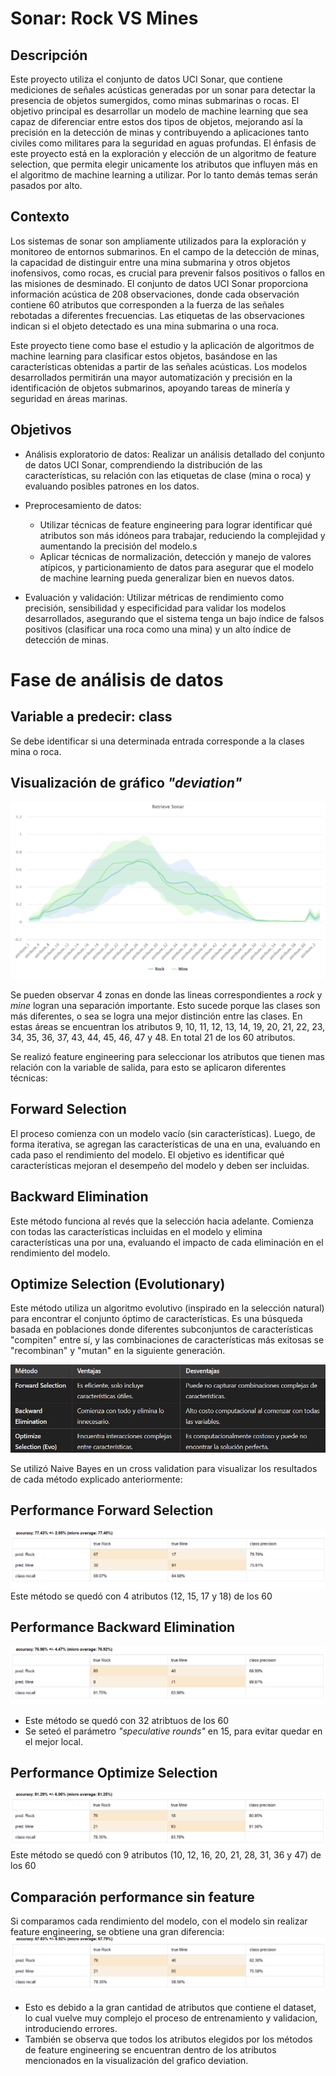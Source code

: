 # **Sonar: Rock VS Mines**

## **Descripción**

Este proyecto utiliza el conjunto de datos UCI Sonar, que contiene mediciones de señales acústicas generadas por un sonar para detectar la presencia de objetos sumergidos, como minas submarinas o rocas. El objetivo principal es desarrollar un modelo de machine learning que sea capaz de diferenciar entre estos dos tipos de objetos, mejorando así la precisión en la detección de minas y contribuyendo a aplicaciones tanto civiles como militares para la seguridad en aguas profundas.
El énfasis de este proyecto está en la exploración y elección de un algoritmo de feature selection, que permita elegir unicamente los atributos que influyen más en el algoritmo de machine learning a utilizar. Por lo tanto demás temas serán pasados por alto.

## **Contexto**

Los sistemas de sonar son ampliamente utilizados para la exploración y monitoreo de entornos submarinos. En el campo de la detección de minas, la capacidad de distinguir entre una mina submarina y otros objetos inofensivos, como rocas, es crucial para prevenir falsos positivos o fallos en las misiones de desminado. El conjunto de datos UCI Sonar proporciona información acústica de 208 observaciones, donde cada observación contiene 60 atributos que corresponden a la fuerza de las señales rebotadas a diferentes frecuencias. Las etiquetas de las observaciones indican si el objeto detectado es una mina submarina o una roca.

Este proyecto tiene como base el estudio y la aplicación de algoritmos de machine learning para clasificar estos objetos, basándose en las características obtenidas a partir de las señales acústicas. Los modelos desarrollados permitirán una mayor automatización y precisión en la identificación de objetos submarinos, apoyando tareas de minería y seguridad en áreas marinas.

## **Objetivos**

- Análisis exploratorio de datos: Realizar un análisis detallado del conjunto de datos UCI Sonar, comprendiendo la distribución de las características, su relación con las etiquetas de clase (mina o roca) y evaluando posibles patrones en los datos.

- Preprocesamiento de datos:

  - Utilizar técnicas de feature engineering para lograr identificar qué atributos son más idóneos para trabajar, reduciendo la complejidad y aumentando la precisión del modelo.s
  - Aplicar técnicas de normalización, detección y manejo de valores atípicos, y particionamiento de datos para asegurar que el modelo de machine learning pueda generalizar bien en nuevos datos.

- Evaluación y validación: Utilizar métricas de rendimiento como precisión, sensibilidad y especificidad para validar los modelos desarrollados, asegurando que el sistema tenga un bajo índice de falsos positivos (clasificar una roca como una mina) y un alto índice de detección de minas.

# Fase de análisis de datos

## Variable a predecir: class

Se debe identificar si una determinada entrada corresponde a la clases mina o roca.

## Visualización de gráfico _"deviation"_

![](/blog_cards_imgs/sonar/deviation_sonar.png)

Se pueden observar 4 zonas en donde las lineas correspondientes a _rock_ y _mine_ logran una separación importante. Esto sucede porque las clases son más diferentes, o sea se logra una mejor distinción entre las clases.
En estas áreas se encuentran los atributos 9, 10, 11, 12, 13, 14, 19, 20, 21, 22, 23, 34, 35, 36, 37, 43, 44, 45, 46, 47 y 48. En total 21 de los 60 atributos.

Se realizó feature engineering para seleccionar los atributos que tienen mas relación con la variable de salida, para esto se aplicaron diferentes técnicas:

## Forward Selection

El proceso comienza con un modelo vacío (sin características). Luego, de forma iterativa, se agregan las características de una en una, evaluando en cada paso el rendimiento del modelo. El objetivo es identificar qué características mejoran el desempeño del modelo y deben ser incluidas.

## Backward Elimination

Este método funciona al revés que la selección hacia adelante. Comienza con todas las características incluidas en el modelo y elimina características una por una, evaluando el impacto de cada eliminación en el rendimiento del modelo.

## Optimize Selection (Evolutionary)

Este método utiliza un algoritmo evolutivo (inspirado en la selección natural) para encontrar el conjunto óptimo de características. Es una búsqueda basada en poblaciones donde diferentes subconjuntos de características "compiten" entre sí, y las combinaciones de características más exitosas se "recombinan" y "mutan" en la siguiente generación.

![](/blog_cards_imgs/sonar/tabla.png)

Se utilizó Naive Bayes en un cross validation para visualizar los resultados de cada método explicado anteriormente:

## Performance Forward Selection

![](/blog_cards_imgs/sonar/forward.png)
Este método se quedó con 4 atributos (12, 15, 17 y 18) de los 60

## Performance Backward Elimination

![](/blog_cards_imgs/sonar/backward.png)

- Este método se quedó con 32 atribtuos de los 60
- Se seteó el parámetro _"speculative rounds"_ en 15, para evitar quedar en el mejor local.

## Performance Optimize Selection

![](/blog_cards_imgs/sonar/optimize.png)
Este método se quedó con 9 atributos (10, 12, 16, 20, 21, 28, 31, 36 y 47) de los 60

## Comparación performance sin feature

Si comparamos cada rendimiento del modelo, con el modelo sin realizar feature engineering, se obtiene una gran diferencia:
![](/blog_cards_imgs/sonar/sin_feature.png)

- Esto es debido a la gran cantidad de atributos que contiene el dataset, lo cual vuelve muy complejo el proceso de entrenamiento y validacion, introduciendo errores.
- También se observa que todos los atributos elegidos por los métodos de feature engineering se encuentran dentro de los atributos mencionados en la visualización del grafico deviation.
